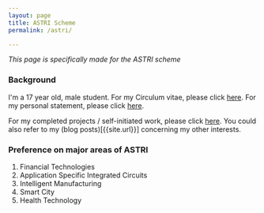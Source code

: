 ```yaml
---
layout: page
title: ASTRI Scheme
permalink: /astri/

---
```


*This page is specifically made for the ASTRI scheme*

### Background

I'm a 17 year old, male student. For my Circulum vitae, please click [here]({{site.url}}/download/CV.pdf). For my personal statement, please click [here]({{site.url}}/download/statement.docx).

For my completed projects / self-initiated work, please click [here]({{site.url}}/work/). 
You could also refer to my (blog posts)[{{site.url}}] concerning my other interests.

### Preference on major areas of ASTRI

1. Financial Technologies
2. Application Specific Integrated Circuits
3. Intelligent Manufacturing
4. Smart City
5. Health Technology

